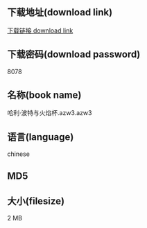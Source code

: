 ## 下载地址(download link)
[下载链接 download link](https://tutu365.netlify.app/?s=%E5%93%88%E5%88%A9%C2%B7%E6%B3%A2%E7%89%B9%E4%B8%8E%E7%81%AB%E7%84%B0%E6%9D%AF.azw3)

## 下载密码(download password)
8078

## 名称(book name)
哈利·波特与火焰杯.azw3.azw3

## 语言(language)
chinese

## MD5


## 大小(filesize)
2 MB
